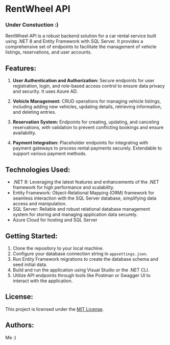 # RentWheel API
### Under Constuction :)

RentWheel API is a robust backend solution for a car rental service built using .NET 8 and Entity Framework with SQL Server. It provides a comprehensive set of endpoints to facilitate the management of vehicle listings, reservations, and user accounts.

## Features:

1. **User Authentication and Authorization:** Secure endpoints for user registration, login, and role-based access control to ensure data privacy and security. It uses Azure AD.

2. **Vehicle Management:** CRUD operations for managing vehicle listings, including adding new vehicles, updating details, retrieving information, and deleting entries.

3. **Reservation System:** Endpoints for creating, updating, and canceling reservations, with validation to prevent conflicting bookings and ensure availability.

4. **Payment Integration:** Placeholder endpoints for integrating with payment gateways to process rental payments securely. Extendable to support various payment methods.

## Technologies Used:

- .NET 8: Leveraging the latest features and enhancements of the .NET framework for high performance and scalability.
- Entity Framework: Object-Relational Mapping (ORM) framework for seamless interaction with the SQL Server database, simplifying data access and manipulation.
- SQL Server: Reliable and robust relational database management system for storing and managing application data securely.
- Azure Cloud for hosting and SQL Server

## Getting Started:

1. Clone the repository to your local machine.
2. Configure your database connection string in `appsettings.json`.
3. Run Entity Framework migrations to create the database schema and seed initial data.
4. Build and run the application using Visual Studio or the .NET CLI.
5. Utilize API endpoints through tools like Postman or Swagger UI to interact with the application.

## License:

This project is licensed under the [MIT License](LICENSE.md).

## Authors:

Me :)
